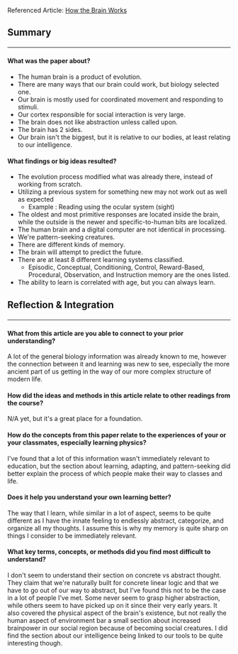 Referenced Article: [How the Brain Works](http://howthebrainworks.science/)
## Summary<hr>
#### What was the paper about?
 - The human brain is a product of evolution.
 - There are many ways that our brain could work, but biology selected one.
 - Our brain is mostly used for coordinated movement and responding to stimuli.
 - Our cortex responsible for social interaction is very large.
 - The brain does not like abstraction unless called upon.
 - The brain has 2 sides.
 - Our brain isn't the biggest, but it is relative to our bodies, at least relating to our intelligence.
#### What findings or big ideas resulted?
 - The evolution process modified what was already there, instead of working from scratch.
 - Utilizing a previous system for something new may not work out as well as expected
	 - Example : Reading using the ocular system (sight)
 - The oldest and most primitive responses are located inside the brain, while the outside is the newer and specific-to-human bits are localized.
 - The human brain and a digital computer are not identical in processing.
 - We're pattern-seeking creatures.
 - There are different kinds of memory.
 - The brain will attempt to predict the future.
 - There are at least 8 different learning systems classified.
	 - Episodic, Conceptual, Conditioning, Control, Reward-Based, Procedural, Observation, and Instruction memory are the ones listed.
 - The ability to learn is correlated with age, but you can always learn.

## Reflection & Integration<hr>
#### What from this article are you able to connect to your prior understanding?
A lot of the general biology information was already known to me, however the connection between it and learning was new to see, especially the more ancient part of us getting in the way of our more complex structure of modern life.
#### How did the ideas and methods in this article relate to other readings from the course?
N/A yet, but it's a great place for a foundation.
#### How do the concepts from this paper relate to the experiences of your or your classmates, especially learning physics?
I've found that a lot of this information wasn't immediately relevant to education, but the section about learning, adapting, and pattern-seeking did better explain the process of which people make their way to classes and life.
#### Does it help you understand your own learning better?
The way that I learn, while similar in a lot of aspect, seems to be quite different as I have the innate feeling to endlessly abstract, categorize, and organize all my thoughts. I assume this is why my memory is quite sharp on things I consider to be immediately relevant.
#### What key terms, concepts, or methods did you find most difficult to understand?
I don't seem to understand their section on concrete vs abstract thought. They claim that we're naturally built for concrete linear logic and that we have to go out of our way to abstract, but I've found this not to be the case in a lot of people I've met. Some never seem to grasp higher abstraction, while others seem to have picked up on it since their very early years.
It also covered the physical aspect of the brain's existence, but not really the human aspect of environment bar a small section about increased brainpower in our social region because of becoming social creatures. I did find the section about our intelligence being linked to our tools to be quite interesting though.